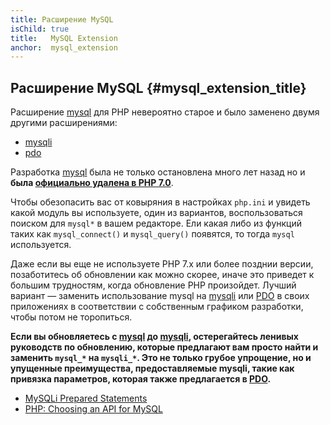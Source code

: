 ```yaml
---
title: Расширение MySQL
isChild: true
title:   MySQL Extension
anchor:  mysql_extension
---
```


## Расширение MySQL {#mysql_extension_title}

Расширение [mysql] для PHP невероятно старое и было заменено двумя другими расширениями:

- [mysqli]
- [pdo]

Разработка [mysql] была не только остановлена много лет назад но и **была [официально удалена в PHP 7.0][mysql_removed]**.

Чтобы обезопасить вас от ковыряния в настройках `php.ini` и увидеть какой модуль вы используете, один из вариантов,
воспользоваться поиском для `mysql*` в вашем редакторе. Ели какая либо из функций таких как `mysql_connect()` и
`mysql_query()` появятся, то тогда `mysql` используется.

Даже если вы еще не используете PHP 7.x или более позднии версии, позаботитесь об обновлении как можно скорее, иначе это приведет к большим трудностям, когда обновление PHP произойдет. Лучший вариант — заменить использование mysql на [mysqli] или [PDO] в своих приложениях в соответствии с собственным графиком разработки, чтобы потом не торопиться.

**Если вы обновляетесь с [mysql] до [mysqli], остерегайтесь ленивых руководств по обновлению, которые предлагают вам
просто найти и заменить `mysql_*` на `mysqli_*`. Это не только грубое упрощение, но и упущенные преимущества,
предоставляемые mysqli, такие как привязка параметров, которая также предлагается в [PDO][pdo].**

- [MySQLi Prepared Statements][mysqli_prepared_statements]
- [PHP: Choosing an API for MySQL][mysql_api]

[mysql]: https://www.php.net/mysqli
[mysql_removed]: https://www.php.net/manual/migration70.removed-exts-sapis.php
[mysqli]: https://www.php.net/mysqli
[pdo]: https://www.php.net/pdo
[mysql_api]: https://www.php.net/mysqlinfo.api.choosing
[mysqli_prepared_statements]: https://websitebeaver.com/prepared-statements-in-php-mysqli-to-prevent-sql-injection
